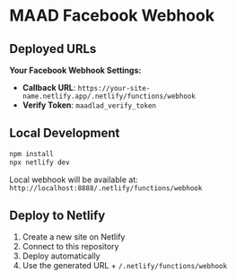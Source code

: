 # MAAD Facebook Webhook

## Deployed URLs

**Your Facebook Webhook Settings:**
- **Callback URL**: `https://your-site-name.netlify.app/.netlify/functions/webhook`
- **Verify Token**: `maadlad_verify_token`

## Local Development

```bash
npm install
npx netlify dev
```

Local webhook will be available at: `http://localhost:8888/.netlify/functions/webhook`

## Deploy to Netlify

1. Create a new site on Netlify
2. Connect to this repository
3. Deploy automatically
4. Use the generated URL + `/.netlify/functions/webhook`